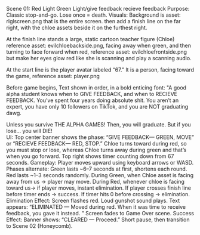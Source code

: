 Scene 01: Red Light Green Light/give feedback recieve feedback
Purpose: Classic stop-and-go. Lose once = death.
Visuals: 
Background is asset: rlglscreen.png that is the entire screen. then add a finish line on the far right, with the chloe assets beside it on the furthest right. 

At the finish line stands a large, static cartoon teacher figure (Chloe) reference asset: evilchloebackside.png, facing away when green, and then turning to face forward when red, reference asset: evilchloefrontside.png but make her eyes glow red like she is scanning and play a scanning audio. 


At the start line is the player avatar labeled “67.” It is a person, facing toward the game, reference asset: player.png


Before game begins, Text shown in order, in a bold enticing font:
"A good alpha student knows when to GIVE FEEDBACK, and when to RECIEVE FEEDBACK. 
You’ve spent four years doing absolute shit. You aren’t an expert, you have only 10 followers on TikTok, and you are NOT graduating dawg.  

Unless you survive THE ALPHA GAMES! Then, you will graduate. But if you lose… you will DIE!  
UI:
Top center banner shows the phase: “GIVE FEEDBACK— GREEN, MOVE” or “RECIEVE FEEDBACK— RED, STOP.”
Chloe turns toward during red, so you must stop or lose, whereas Chloe turns away during green and that’s when you go forward. 
Top right shows timer counting down from 67 seconds.
Gameplay:
Player moves upward using keyboard arrows or WASD.
Phases alternate:
Green lasts ~6–7 seconds at first, shortens each round.
Red lasts ~1–3 seconds randomly.
During Green, when Chloe asset is facing away from us → player may move.
During Red, whenever chloe is facing toward us→ if player moves, instant elimination.
If player crosses finish line before timer ends → success.
If timer hits 0 before crossing → elimination.
Elimination Effect:
Screen flashes red.
Loud gunshot sound plays.
Text appears: “ELIMINATED — Moved during red. When it was time to receive feedback, you gave it instead. ”
Screen fades to Game Over scene.
Success Effect:
Banner shows: “CLEARED — Proceed.”
Short pause, then transition to Scene 02 (Honeycomb).

